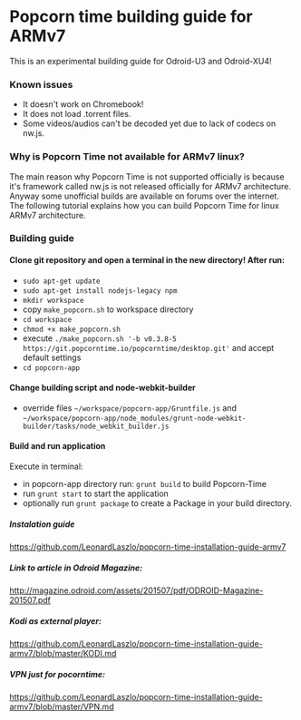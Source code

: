 # Popcorn time building guide for ARMv7

This is an experimental building guide for Odroid-U3 and Odroid-XU4!

### Known issues
- It doesn't work on Chromebook!
- It does not load .torrent files.
- Some videos/audios can't be decoded yet due to lack of codecs on nw.js.

### Why is Popcorn Time not available for ARMv7 linux?
The main reason why Popcorn Time is not supported officially is because it's framework called nw.js is not released officially for ARMv7 architecture. Anyway some unofficial builds are available on forums over the internet. The following tutorial explains how you can build Popcorn Time for linux ARMv7 architecture.

### Building guide

#### Clone git repository and open a terminal in the new directory! After run:
- `sudo apt-get update`
- `sudo apt-get install nodejs-legacy npm`
- `mkdir workspace`
- copy `make_popcorn.sh` to workspace directory
- `cd workspace`
- `chmod +x make_popcorn.sh`
- execute `./make_popcorn.sh '-b v0.3.8-5 https://git.popcorntime.io/popcorntime/desktop.git'` and accept default settings
- `cd popcorn-app`

#### Change building script and node-webkit-builder
- override files `~/workspace/popcorn-app/Gruntfile.js` and `~/workspace/popcorn-app/node_modules/grunt-node-webkit-builder/tasks/node_webkit_builder.js`

#### Build and run application
Execute in terminal:
- in popcorn-app directory run: `grunt build` to build Popcorn-Time
- run `grunt start` to start the application
- optionally run `grunt package` to create a Package in your build directory.

##### Instalation guide
https://github.com/LeonardLaszlo/popcorn-time-installation-guide-armv7

##### Link to article in Odroid Magazine:
http://magazine.odroid.com/assets/201507/pdf/ODROID-Magazine-201507.pdf

##### Kodi as external player:
https://github.com/LeonardLaszlo/popcorn-time-installation-guide-armv7/blob/master/KODI.md

##### VPN just for pocorntime:
https://github.com/LeonardLaszlo/popcorn-time-installation-guide-armv7/blob/master/VPN.md

